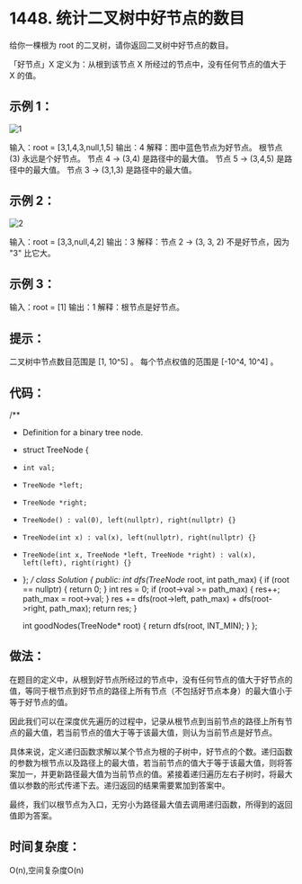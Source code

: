 # 1448. 统计二叉树中好节点的数目
给你一棵根为 root 的二叉树，请你返回二叉树中好节点的数目。

「好节点」X 定义为：从根到该节点 X 所经过的节点中，没有任何节点的值大于 X 的值。

 

## 示例 1：

![1](https://assets.leetcode-cn.com/aliyun-lc-upload/uploads/2020/05/16/test_sample_1.png)

输入：root = [3,1,4,3,null,1,5]
输出：4
解释：图中蓝色节点为好节点。
根节点 (3) 永远是个好节点。
节点 4 -> (3,4) 是路径中的最大值。
节点 5 -> (3,4,5) 是路径中的最大值。
节点 3 -> (3,1,3) 是路径中的最大值。
## 示例 2：

![2](https://assets.leetcode-cn.com/aliyun-lc-upload/uploads/2020/05/16/test_sample_2.png)

输入：root = [3,3,null,4,2]
输出：3
解释：节点 2 -> (3, 3, 2) 不是好节点，因为 "3" 比它大。
## 示例 3：

输入：root = [1]
输出：1
解释：根节点是好节点。
 

## 提示：

二叉树中节点数目范围是 [1, 10^5] 。
每个节点权值的范围是 [-10^4, 10^4] 。

## 代码：
/**
 * Definition for a binary tree node.
 * struct TreeNode {
 *     int val;
 *     TreeNode *left;
 *     TreeNode *right;
 *     TreeNode() : val(0), left(nullptr), right(nullptr) {}
 *     TreeNode(int x) : val(x), left(nullptr), right(nullptr) {}
 *     TreeNode(int x, TreeNode *left, TreeNode *right) : val(x), left(left), right(right) {}
 * };
 */
class Solution {
public:
    int dfs(TreeNode* root, int path_max) {
        if (root == nullptr) {
            return 0;
        }
        int res = 0;
        if (root->val >= path_max) {
            res++;
            path_max = root->val;
        }
        res += dfs(root->left, path_max) + dfs(root->right, path_max);
        return res;
    }

    int goodNodes(TreeNode* root) {
        return dfs(root, INT_MIN);
    }
};

## 做法：
在题目的定义中，从根到好节点所经过的节点中，没有任何节点的值大于好节点的值，等同于根节点到好节点的路径上所有节点（不包括好节点本身）的最大值小于等于好节点的值。

因此我们可以在深度优先遍历的过程中，记录从根节点到当前节点的路径上所有节点的最大值，若当前节点的值大于等于该最大值，则认为当前节点是好节点。

具体来说，定义递归函数求解以某个节点为根的子树中，好节点的个数。递归函数的参数为根节点以及路径上的最大值，若当前节点的值大于等于该最大值，则将答案加一，并更新路径最大值为当前节点的值。紧接着递归遍历左右子树时，将最大值以参数的形式传递下去。递归返回的结果需要累加到答案中。

最终，我们以根节点为入口，无穷小为路径最大值去调用递归函数，所得到的返回值即为答案。



## 时间复杂度：
O(n),空间复杂度O(n)
